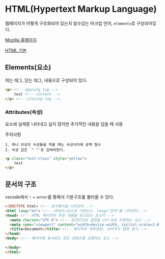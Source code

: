# HTML(Hypertext Markup Language)

웹페이지가 어떻게 구조화되어 있는지 알수있는 마크업 언어, `elements`로 구성되어있다.

[Mozilla 홈페이지](https://developer.mozilla.org/ko/) 

[HTML 기본](https://developer.mozilla.org/ko/docs/Learn/HTML/Introduction_to_HTML/Getting_started)

## Elements(요소)

여는 태그, 닫는 태그, 내용으로 구성되어 있다.

```html
<p> <!-- opening tag -->
   	test <!-- content -->
</p> <!-- closing tag -->
```

### Attributes(속성)

요소에 실제론 나타내고 싶지 않지만 추가적인 내용을 담을 때 사용

주의사항

	1. 하나 이상의 속성들을 적을 때는 속성사이에 공백 필수
 	2. 속성 값은 `" "`로 감싸야한다.

```html
<p class="test-class" style="yellow">
    test
</p>
```

## 문서의 구조

vscode에서 `!` + `enter`를 통해서 기본구조를 불러올 수 있다.

```html
<!DOCTYPE html> <!-- 문서형식을 나타낸다 -->
<html lang="en"> <!-- <html>요소로 기본요소, lang="언어"를 나타낸다 -->
<head> <!-- HTML 페이지의 주된 내용을 담고있는 요소이 -->
  <meta charset="UTF-8"> <!-- 문자인코딩 설정을 utf-8로 지정하는 요소 -->
  <meta name="viewport" content="width=device-width, initial-scale=1.0">
  <title>Document</title> <!-- 페이지의 제목설정, 브라우저 탭에 표시 -->
</head>
<body> <!-- 페이지에 표시되는 모든 콘텐츠를 포함하는 요소 -->
  
</body>
</html>
```

